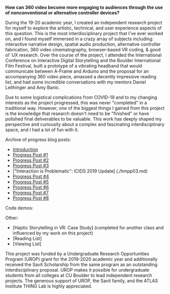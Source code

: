 **How can 360 video become more engaging to audiences through the use of nonconventional or alternative controller devices?**

During the 19-20 academic year, I created an independent research project for myself to explore the artistic, technical, and user experience aspects of this question. This is the most interdisciplinary project that I've ever worked on, and I found myself immersed in a crazy array of subjects including: interactive narrative design, spatial audio production, alternative controller fabrication, 360 video cinematography, browser-based VR coding, & good ol' UX research. Over the course of the project, I attended the International Conference on Interactive Digital Storytelling and the Boulder International Film Festival, built a prototype of a vibrating headband that would communicate between A-Frame and Arduino and the proposal for an accompanying 360 video piece, amassed a decently impressive reading list, and had some incredible conversations with my mentors Daniel Leithinger and Amy Banic. 

Due to some logistical complications from COVID-19 and to my changing interests as the project progressed, this was never "completed" in a traditional way. However, one of the biggest things I gained from this project is the knowledge that research doesn't need to be "finished" or have polished final deliverables to be valuable. This work has deeply shaped my perspective and curiousity about a complex and fascinating interdisciplinary space, and I had a lot of fun with it. 


Archive of progress blog posts:

* [Introduction](./hmpp0.md)
* [Progress Post #1](./hmpp1.md)
* [Progress Post #2](./hmpp2.md)
* [Progress Post #3](./hmpp3.md)
* ["Interaction is Problematic": ICIDS 2019 Update] (./hmpp03.md)
* [Progress Post #4](./hmpp4.md)
* [Progress Post #5](./hmpp5.md)
* [Progress Post #6](./hmpp6.md)
* [Progress Post #7](./hmpp7.md)
* [Progress Post #8](./hmpp8.md)

Code demos:

Other:

* [Haptic Storytelling in VR: Case Study] (completed for another class and influenced by my work on this project)
* [Reading List]
* [Viewing List]

This project was funded by a Undergraduate Research Opportunities Program (UROP) grant for the 2019-2020 academic year and additionally received the Savit Scholarship from the same program as an outstanding interdisciplinary proposal. UROP makes it possible for undergraduate students from all colleges at CU Boulder to lead independent research projects. The generous support of UROP, the Savit family, and the ATLAS Institute THING Lab is highly appreciated.
